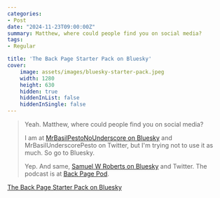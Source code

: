 ```yaml
---
categories:
- Post
date: "2024-11-23T09:00:00Z"
summary: Matthew, where could people find you on social media?
tags:
- Regular

title: 'The Back Page Starter Pack on Bluesky'
cover: 
    image: assets/images/bluesky-starter-pack.jpeg
    width: 1280
    height: 630
    hidden: true
    hiddenInList: false
    hiddenInSingle: false
---
```


> Yeah. Matthew, where could people find you on social media?
>
> I am at [MrBasilPestoNoUnderscore on Bluesky](https://bsky.app/profile/did:plc:wsfjyvcbs76agcqnodwghl3p) and MrBasilUnderscorePesto on Twitter, but I'm trying not to use it as much. So go to Bluesky.
>
> Yep. And same, [Samuel W Roberts on Bluesky](https://bsky.app/profile/did:plc:47fbupzhmhxsntcu6uwvguil) and Twitter. The podcast is at [Back Page Pod](https://bsky.app/profile/did:plc:ia5cbn3kcza6xedetlwyc4tb).

[The Back Page Starter Pack on Bluesky](https://go.bsky.app/3YuTqMw)